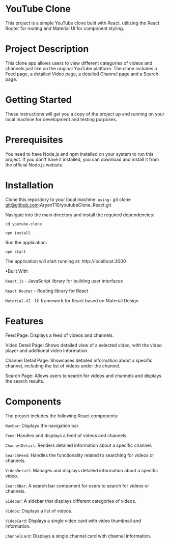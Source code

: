 # YouTube Clone
This project is a simple YouTube clone built with React, utilizing the React Router for routing and Material UI for component styling.

# Project Description
This clone app allows users to view different categories of videos and channels just like on the original YouTube platform. The clone includes a Feed page, a detailed Video page, a detailed Channel page and a Search page.

# Getting Started
These instructions will get you a copy of the project up and running on your local machine for development and testing purposes.

# Prerequisites
You need to have Node.js and npm installed on your system to run this project. If you don't have it installed, you can download and install it from the official Node.js website.

# Installation
Clone this repository to your local machine:
`using:` git clone git@github.com:AryanT10/youtubeClone_React.git

Navigate into the main directory and install the required dependencies:

`cd youtube-clone`

`npm install`

Run the application:

`npm start`

The application will start running at: http://localhost:3000

•Built With

`React.js` - JavaScript library for building user interfaces

`React Router` - Routing library for React

`Material-UI` - UI framework for React based on Material Design

# Features

Feed Page: Displays a feed of videos and channels.

Video Detail Page: Shows detailed view of a selected video, with the video player and additional video information.

Channel Detail Page: Showcases detailed information about a specific channel, including the list of videos under the channel.

Search Page: Allows users to search for videos and channels and displays the search results.

# Components
The project includes the following React components:

`Navbar`: Displays the navigation bar.

`Feed`: Handles and displays a feed of videos and channels.

`ChannelDetail`: Renders detailed information about a specific channel.

`SearchFeed`: Handles the functionality related to searching for videos or channels.

`VideoDetail`: Manages and displays detailed information about a specific video.

`SearchBar`: A search bar component for users to search for videos or channels.

`Sidebar`: A sidebar that displays different categories of videos.

`Videos`: Displays a list of videos.

`VideoCard`: Displays a single video card with video thumbnail and information.

`ChannelCard`: Displays a single channel card with channel information.
